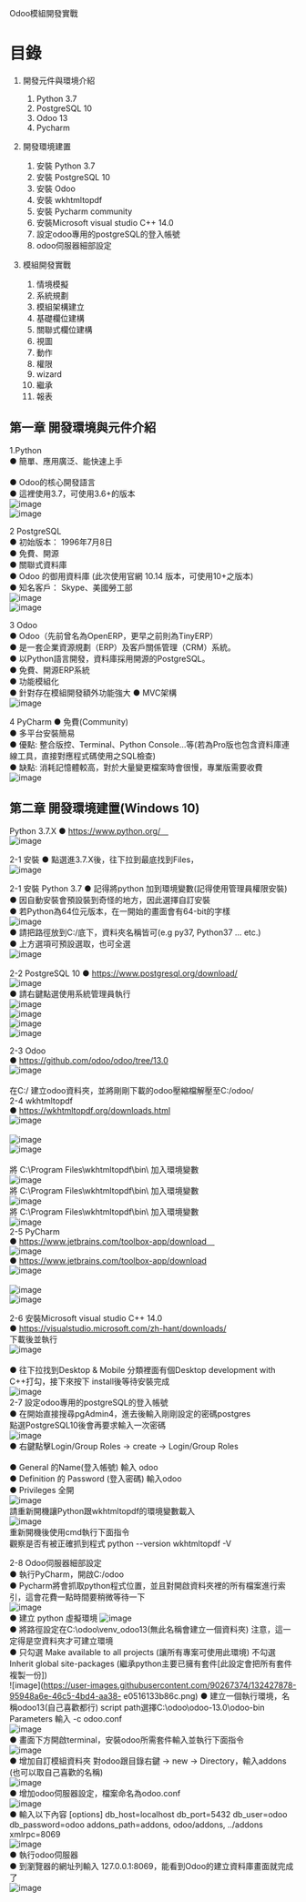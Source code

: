 Odoo模組開發實戰
# 目錄
 1.	開發元件與環境介紹
    1.	Python 3.7
    2.	PostgreSQL 10 
    3.	Odoo 13
    4.	Pycharm
 2.	開發環境建置
    1.	安裝 Python 3.7
    2.	安裝 PostgreSQL 10
    3.	安裝 Odoo
    4.	安裝 wkhtmltopdf
    5.	安裝 Pycharm community
    6.	安裝Microsoft visual studio C++ 14.0
    7.	設定odoo專用的postgreSQL的登入帳號
    8.	odoo伺服器細部設定
 
 3. 模組開發實戰
    1.	情境模擬
    2.	系統規劃
    3.	模組架構建立
    4.	基礎欄位建構
    5.	關聯式欄位建構
    6.	視圖
    7.	動作
    8.	權限
    9.	wizard
    10.	繼承
    11.	報表

## 第一章 開發環境與元件介紹
1.Python
    <br/>
    ●	簡單、應用廣泛、能快速上手      
    <br/>
    ● Odoo的核心開發語言
    <br/>
    ● 這裡使用3.7，可使用3.6+的版本 
    <br/>
    ![image](https://user-images.githubusercontent.com/90267374/132378090-e3dbfa23-8aea-4676-9cb6-f9e2156c0760.png) 
    <br/>
    ![image](https://user-images.githubusercontent.com/90267374/132426077-eaf595a3-df2b-4b49-a257-7c3aee82adba.png)

    
2 PostgreSQL
    <br/>
    ●	初始版本： 1996年7月8日
    <br/>
    ●	免費、開源
    <br/>
    ●	關聯式資料庫
    <br/>
    ●	Odoo 的御用資料庫 (此次使用官網 10.14 版本，可使用10+之版本)
    <br/>
    ●	知名客戶： Skype、美國勞工部
    <br/>
    ![image](https://user-images.githubusercontent.com/90267374/132426179-ecd5676e-4a62-4356-9a9a-5796ccb3f0ee.png)
    <br/>
    ![image](https://user-images.githubusercontent.com/90267374/132426244-031b78ba-b483-48b6-a801-c4c491389893.png)

 
3 Odoo
    <br/>
    ●	Odoo（先前曾名為OpenERP，更早之前則為TinyERP）
    <br/>
    ●	是一套企業資源規劃（ERP）及客戶關係管理（CRM）系統。
    <br/>
    ●	以Python語言開發，資料庫採用開源的PostgreSQL。
    <br/>
    ●	免費、開源ERP系統
    <br/>
    ●	功能模組化
     <br/>
    ●	針對存在模組開發額外功能強大
    ●	MVC架構
    <br/>
    ![image](https://user-images.githubusercontent.com/90267374/132426322-355c1607-67e3-49ee-91d4-b295d6907eef.png)

4 PyCharm
    ●	免費(Community)
    <br/>
    ●	多平台安裝簡易
    <br/>
    ●	優點: 整合版控、Terminal、Python Console...等(若為Pro版也包含資料庫連線工具，直接對應程式碼使用之SQL檢查)
    <br/>
    ●	缺點: 消耗記憶體較高，對於大量變更檔案時會很慢，專業版需要收費
    <br/>
    ![image](https://user-images.githubusercontent.com/90267374/132426356-6a4cff07-1e81-4ea3-9b3e-17f5fcb4ea82.png) 

 
## 第二章 開發環境建置(Windows 10)
Python 3.7.X
    ●	https://www.python.org/ 
    <br/>
    ![image](https://user-images.githubusercontent.com/90267374/132426467-749bb1f1-eee0-442c-988f-bf36cbf8b4d5.png)

2-1 安裝
    ●	點選進3.7.X後，往下拉到最底找到Files，
    <br/>
    ![image](https://user-images.githubusercontent.com/90267374/132426549-00ff245d-a2d1-4a7b-8a0b-3997774523ba.png)

2-1 安裝 Python 3.7
    ●	記得將python 加到環境變數(記得使用管理員權限安裝)
    <br/>
    ●	因自動安裝會預設裝到奇怪的地方，因此選擇自訂安裝
    <br/>
    ●	若Python為64位元版本，在一開始的畫面會有64-bit的字樣
    <br/>
    ![image](https://user-images.githubusercontent.com/90267374/132426628-3cf4c4e3-26b5-4d23-b8eb-0612b419fe66.png)
    <br/>
    ●	請把路徑放到C:/底下，資料夾名稱皆可(e.g py37, Python37 … etc.)
    <br/>
    ●	上方選項可預設選取，也可全選
    <br/>
    ![image](https://user-images.githubusercontent.com/90267374/132426667-eb9de1ad-67a9-4c37-abc4-598d621c47de.png)
    <br/>
    <br/>
2-2 PostgreSQL 10
    ●	https://www.postgresql.org/download/
     <br/>
    ![image](https://user-images.githubusercontent.com/90267374/132426957-580aca85-9cbe-4a2b-a6cb-9ee8c333f729.png) 
     <br/>
    ●	請右鍵點選使用系統管理員執行
     <br/>
    ![image](https://user-images.githubusercontent.com/90267374/132427073-46cec859-0ec1-4d35-9199-7ca8e56b09f7.png)
     <br/>
    ![image](https://user-images.githubusercontent.com/90267374/132427084-5640f10b-451f-4bbe-bd4d-4e439438b4cf.png)
     <br/>
    ![image](https://user-images.githubusercontent.com/90267374/132427104-610ccf24-9cae-4854-9c62-a7931259c91b.png)
     <br/>
    ![image](https://user-images.githubusercontent.com/90267374/132427119-ede4ee89-4913-41fb-a5d7-4d960f69e7f3.png)
 
2-3 Odoo
    <br/>
    ●	https://github.com/odoo/odoo/tree/13.0
    <br/>
    ![image](https://user-images.githubusercontent.com/90267374/132468603-a4a3fa3f-977a-4f9b-80d8-9238e5f42c87.png)
    <br/>     
    在C:/ 建立odoo資料夾，並將剛剛下載的odoo壓縮檔解壓至C:/odoo/
    <br/>
2-4 wkhtmltopdf
    <br/>
    ●	https://wkhtmltopdf.org/downloads.html
    <br/>
    ![image](https://user-images.githubusercontent.com/90267374/132427203-d2fd90d5-f8f4-409b-b6c4-0ddd56b86d90.png)    
    <br/>
    ![image](https://user-images.githubusercontent.com/90267374/132427251-abc7c62c-9c0f-42dc-978a-3bfc9434a2aa.png)
    <br/>
    ![image](https://user-images.githubusercontent.com/90267374/132427285-0df4e88c-bb66-492f-beff-ed107ec7a0cb.png)    
    <br/>
    將 C:\Program Files\wkhtmltopdf\bin\ 加入環境變數
    <br/>
    ![image](https://user-images.githubusercontent.com/90267374/132427311-b0c2182e-c20b-4b32-b46b-a38c3896c86e.png)
    <br/>
    將 C:\Program Files\wkhtmltopdf\bin\ 加入環境變數
    <br/>
    ![image](https://user-images.githubusercontent.com/90267374/132427339-c2e17b6b-085f-44e3-8c1b-507068819f30.png)
    <br/>
    將 C:\Program Files\wkhtmltopdf\bin\ 加入環境變數
    <br/>
    ![image](https://user-images.githubusercontent.com/90267374/132427353-3dace1b7-bb94-4136-810b-b252a6ab8b12.png)
    <br/>
2-5 PyCharm
    <br/>
    ●	https://www.jetbrains.com/toolbox-app/download 
    <br/>
    ![image](https://user-images.githubusercontent.com/90267374/132427412-1c290372-2b82-4312-8a3f-231d9a9f1f28.png)
    <br/>
    ●	https://www.jetbrains.com/toolbox-app/download
    <br/>
    ![image](https://user-images.githubusercontent.com/90267374/132427432-b70185a2-f004-4f50-8e8a-e51492d17a85.png)    
    <br/>
    ![image](https://user-images.githubusercontent.com/90267374/132427462-8080fa3c-0f0c-434c-85a4-7ded3828b528.png)
    <br/>
    ![image](https://user-images.githubusercontent.com/90267374/132427481-015af1a1-1887-4820-9bb1-b0ae3e6b9c37.png)
 
2-6 安裝Microsoft visual studio C++ 14.0
    <br/>
    ●	https://visualstudio.microsoft.com/zh-hant/downloads/
    <br/>
    下載後並執行
    <br/>
    ![image](https://user-images.githubusercontent.com/90267374/132427502-4a4f4051-e732-46d0-bdc0-33e407ee95ec.png)
    <br/>    
    ● 往下拉找到Desktop & Mobile 分類裡面有個Desktop development with C++打勾，接下來按下 install後等待安裝完成
    <br/>
    ![image](https://user-images.githubusercontent.com/90267374/132427537-6d26ca3a-ac6d-4d3e-b750-f56e3e0281d6.png)
    <br/>
2-7 設定odoo專用的postgreSQL的登入帳號
    <br/>
    ● 在開始直接搜尋pgAdmin4，進去後輸入剛剛設定的密碼postgres
    <br/>
      點選PostgreSQL10後會再要求輸入一次密碼
    <br/>
    ![image](https://user-images.githubusercontent.com/90267374/132427567-d15ec86b-ad3f-4411-bced-50c4ab5d858b.png)
    <br/>
    ●	右鍵點擊Login/Group Roles -> create -> Login/Group Roles    
    <br/>
    ●	General 的Name(登入帳號) 輸入 odoo
    <br/>
    ●	Definition 的 Password (登入密碼) 輸入odoo
    <br/>
    ●	Privileges 全開
    <br/>
    ![image](https://user-images.githubusercontent.com/90267374/132470472-547dd576-5b81-4a43-9f2a-ca690263dee5.png)
    <br/>
    請重新開機讓Python跟wkhtmltopdf的環境變數載入
    <br/>
    ![image](https://user-images.githubusercontent.com/90267374/132427730-2423a8fe-26a5-4996-9ec9-a4bd00a101ee.png)
    <br/>
    重新開機後使用cmd執行下面指令
    <br/>
    觀察是否有被正確抓到程式 python --version wkhtmltopdf -V

 2-8 Odoo伺服器細部設定
     <br/>
     ●	執行PyCharm，開啟C:/odoo
     <br/>
     ●	Pycharm將會抓取python程式位置，並且對開啟資料夾裡的所有檔案進行索引，這會花費一點時間要稍微等待一下
     <br/>
     ![image](https://user-images.githubusercontent.com/90267374/132427820-688c1e9b-f599-441f-92a0-f8309cedd3f0.png)
     <br/>
     ●	建立 python 虛擬環境
     ![image](https://user-images.githubusercontent.com/90267374/132427846-189eceb9-9801-4752-be58-7e4462091983.png)
     <br/>
     ●	將路徑設定在C:\odoo\venv_odoo13(無此名稱會建立一個資料夾) 注意，這一定得是空資料夾才可建立環境
     <br/>
     ●	只勾選 Make available to all projects (讓所有專案可使用此環境) 不勾選 Inherit global site-packages 
     (繼承python主要已擁有套件[此設定會把所有套件複製一份])
     <br/>
     ![image](https://user-images.githubusercontent.com/90267374/132427878-95948a6e-46c5-4bd4-aa38-   e0516133b86c.png) 
  ●	建立一個執行環境，名稱odoo13(自己喜歡都行) script path選擇C:\odoo\odoo-13.0\odoo-bin
      Parameters 輸入 -c odoo.conf
      <br/>
      ![image](https://user-images.githubusercontent.com/90267374/132427935-0663b81c-e3fe-4393-96d8-a3ee8b43d0ef.png)
      <br/>
  ●	畫面下方開啟terminal，安裝odoo所需套件輸入並執行下面指令
    <br/>
    ![image](https://user-images.githubusercontent.com/90267374/132427991-26dd53bf-807d-433f-8c79-5832ec4fd4b2.png)
    <br/>
  ●	增加自訂模組資料夾
    對odoo跟目錄右鍵 -> new -> Directory，輸入addons (也可以取自己喜歡的名稱)
    <br/>
    ![image](https://user-images.githubusercontent.com/90267374/132428035-310db03d-a897-442f-bbc7-16a415737409.png)
    <br/>
  ●	增加odoo伺服器設定，檔案命名為odoo.conf
    <br/>
    ![image](https://user-images.githubusercontent.com/90267374/132428064-6fa23606-4bc7-44d8-baa9-cb0c464aac83.png)
    <br/>
  ●	輸入以下內容
      [options] 
      db_host=localhost 
      db_port=5432 
      db_user=odoo 
      db_password=odoo
      addons_path=addons, odoo/addons, ../addons xmlrpc=8069
      <br/>
      ![image](https://user-images.githubusercontent.com/90267374/132428108-3ffedc20-9e13-4ddf-8c29-f93eab6a3a6d.png)
      <br/>
  ●	執行odoo伺服器
  <br/>
  ●	到瀏覽器的網址列輸入 127.0.0.1:8069，能看到Odoo的建立資料庫畫面就完成了
  <br/>
  ![image](https://user-images.githubusercontent.com/90267374/132428120-dc8d8f3b-cbb2-4553-b7bc-7e6241788bb3.png)

 
